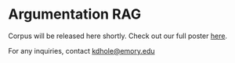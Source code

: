 # Argumentation RAG

Corpus will be released here shortly. Check out our full poster [here](https://github.com/emory-irlab/argumentation-rag/blob/main/LLM_Judges_for_Argumentation.pdf).

For any inquiries, contact kdhole@emory.edu
